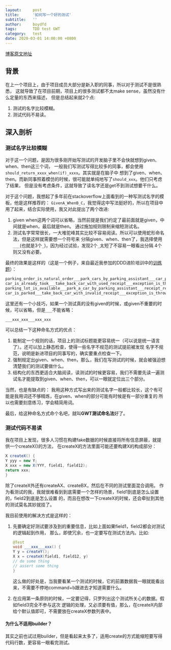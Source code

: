 ```yaml
---
layout:     post
title:      '如何写一个好的测试'
subtitle:   ''
author:     boydfd
tags:       TDD test GWT 
category:   test
date: 2020-03-01 14:00:00 +0800
---
```


[博客原文地址](https://www.aboydfd.com/test/2020/03/01/how-to-write-a-good-test/)

## 背景

在上一个项目上，由于项目成员大部分是新入职的同事，所以对于测试不是很熟悉，
这就导致了在项目前期，项目上的很多测试都不太make sense，虽然没有什么定量的东西来描述，
但是总结起来就2个点:

1. 测试的名字比较模糊。
2. 测试代码不易读。

## 深入剖析

### 测试名字比较模糊

对于这一个问题，是因为很多刚开始写测试的开发脑子里不会快就想到given、when、then这三个词，
一般我们写测试写得比较多的同事，都会使用`should_return_xxxx_when(if)_xxxx`。其实就是在脑子中
想到了given、when、then。而新同事照着模仿的时候，很可能就单纯地写了`should_xxx`。他们只考虑了结果，
但是没有考虑条件，这就导致了读名字还是get不到测试想要干什么。

对于这个问题，我想起了多年前在stackoverflow上面看到的一种写测试名字的模板，他是这样推荐的：
`GivenA_WhenB_C`，我觉得这中写法挺好的，所以在项目中用了起来，结合实际使用，我又对此提出了两个改进:
1. given when这两个词可以省略，当然前提是我们约定了最前面就是given，中间就是when，最后就是then。
通过施加规则限制来缩短测试名。
1. 测试名字常常很长，一大堆驼峰其实比较不容易阅读。所以可以使用蛇形命名法，但是这样就需要想一个符号来
分隔given、when、then了，我选择使用`___`(也就是3个`_`)，因为经过试验，发现2个`_`太短了不容易一眼看出分隔
4个则又没有必要。

最终的效果是这样的（这是一个例子，来自最近我参加的DDD进阶培训中的[训练题](https://github.com/boydfd/parking-lot)）：
```java
parking_order_is_natural_order___park_cars_by_parking_assistant___car_parked_to_correct_parking_lot_in_turn
car_is_already_took___take_back_car_with_used_receipt___exception_is_thrown
parking_lot_is_available___park_a_car_by_parking_assistant___receipt_returned
car_is_parked___take_back_car_with_invalid_receipt___exception_is_thrown
```

这里还有一个小技巧，如果一个测试真的没有given的时候，或given不重要的时候，可以省略，但是`___`不能省略：

`___xxx_xxx___xxx_xxx`

可以总结一下这种命名方式的优点：
1. 能制定一个规则的话，项目上的测试标题能更容易统一（可以说是统一语言了）。还可以加上静态检查，使得一些名字不规范的测试提前被发现
名字不规范，说明是新进项目的同事写的，确实要重点检查一下。
2. 强制规定出given、when、then，那么，我们在写测试的时候，就会被强迫想清楚我们的测试要做什么。
3. 结构化的东西更适合大脑阅读，读测试的时候更容易，我们不需要先读一遍测试名才能提取到given、when、then，可以一眼就定位出三个部分。

当然，也是有缺点的：
我用这种方式写出来的测试名字一般都比较长，这个有可能是我用词还不够精炼，在given、when的部分可能有时候是有一部分重复的
所以也需要刻意练习，学会精简用词。

最后，给这种命名方式命个名吧，就叫**GWT测试命名法**好了。

### 测试代码不易读

我在项目上发现，很多人习惯在构建fake数据的时候直接将所有信息屏蔽，就提供一个createX()的方法，
在createX的方法里面可能还要构建X的构成部分：

```java
X createX() {
Y yyy = new Y;
X xxx = new X(YYY, field1, field12);
return xxx;
}
```

除了createX外还有createAX、createBX，然后在不同的测试里面混合调用。
作为看测试的我，我就很难看到到底需要一个怎样的场景，field1到底是怎么设置的，field2到底是怎么设置
的，而且在想改一下createX的时候，还会牵扯到其他的测试莫名其妙就挂了。

我目前使用的解决方式是这样的：
1. 先要确定好测试要涉及到的重要信息，比如上面如果field1，field2都会对测试的逻辑起到作用，
那么，即使冗余，也一定要写在测试方法内。比如:

    ```java
    @Test
    void ___xxx___xxx() {
    Y y = createY();
    X x = createX(field1, field12, y)
    // do some thing
    // assert some thing
    }
    ```
    这么做的好处是，当我要看某一个测试的时候，它的前置数据我一眼就能看出来，不需要不停地command+b跟进去才知道需要什么。

2. 在应用第一条原则的时候，一定要记得，只罗列出这个测试所关心的数据。假如field3完全不参与这次
逻辑的处理，又必须要有值，那么，在createX内部给个默认值即可，不需要放在createX参数列表中。

#### 为什么不适用builder？

其实之前也试过用builder，但是看起来太多了，适用create的方式能缩短要写得代码行数，更容易一眼看完测试。

